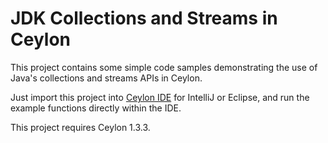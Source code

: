 # JDK Collections and Streams in Ceylon

This project contains some simple code samples demonstrating 
the use of Java's collections and streams APIs in Ceylon.

Just import this project into [Ceylon IDE] for IntelliJ or
Eclipse, and run the example functions directly within the
IDE.

This project requires Ceylon 1.3.3.

[Ceylon IDE]: https://ceylon-lang.org/download/ 

